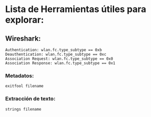 # Lista de Herramientas útiles para explorar:

## Wireshark:
```
Authentication: wlan.fc.type_subtype == 0xb
Deauthentication: wlan.fc.type_subtype == 0xc
Association Request: wlan.fc.type_subtype == 0x0
Association Response: wlan.fc.type_subtype == 0x1
```

### Metadatos:
```
exitfool filename
```

### Extracción de texto:
```
strings filename
```